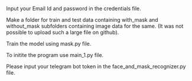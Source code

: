 Input your Email Id and password in the credentials file.


Make a folder for train and test data containing with_mask and without_mask subfolders containing image data for the same. (It was not possible to upload such a large file on github).


Train the model using mask.py file.


To initite the program use main_1.py file.


Please input your telegram bot token in the face_and_mask_recognizer.py file.
